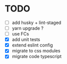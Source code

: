 # TODO

- [ ] add husky + lint-staged
- [ ] yarn upgrade ?
- [ ] use FCs
- [x] add unit tests
- [x] extend eslint config
- [x] migrate to css modules
- [x] migrate code typescript
